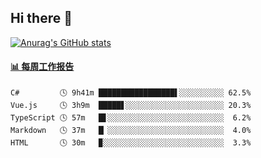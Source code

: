 ## Hi there 👋

[![Anurag's GitHub stats](https://github-readme-stats-orilights.vercel.app/api?username=orilights)](https://github.com/anuraghazra/github-readme-stats)

<!--
**OriLight152/OriLight152** is a ✨ _special_ ✨ repository because its `README.md` (this file) appears on your GitHub profile.

Here are some ideas to get you started:

- 🔭 I’m currently working on ...
- 🌱 I’m currently learning ...
- 👯 I’m looking to collaborate on ...
- 🤔 I’m looking for help with ...
- 💬 Ask me about ...
- 📫 How to reach me: ...
- 😄 Pronouns: ...
- ⚡ Fun fact: ...
-->

<!-- waka-box start -->
#### <a href="https://gist.github.com/92c8d5b388768c10efcba86e82b7c4fb" target="_blank">📊 每周工作报告</a>
```text
C#         🕓 9h41m █████████████████▌░░░░░░░░░░ 62.5%
Vue.js     🕓 3h9m  █████▋░░░░░░░░░░░░░░░░░░░░░░ 20.3%
TypeScript 🕓 57m   █▋░░░░░░░░░░░░░░░░░░░░░░░░░░  6.2%
Markdown   🕓 37m   █▏░░░░░░░░░░░░░░░░░░░░░░░░░░  4.0%
HTML       🕓 30m   ▉░░░░░░░░░░░░░░░░░░░░░░░░░░░  3.3%
```
<!-- Powered by https://github.com/journey-ad/waka-box-go . -->
<!-- waka-box end -->
